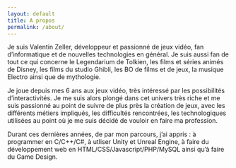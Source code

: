 ```yaml
---
layout: default
title: A propos
permalink: /about/
---
```


Je suis Valentin Zeller, développeur et passionné de jeux vidéo, fan d’informatique et de nouvelles technologies en général. Je suis aussi fan de tout ce qui concerne le Legendarium de Tolkien, les films et séries animés de Disney, les films du studio Ghibli, les BO de films et de jeux, la musique Electro ainsi que de mythologie.

Je joue depuis mes 6 ans aux jeux vidéo, très intéressé par les possibilités d’interactivités. Je me suis alors plongé dans cet univers très riche et me suis passionné au point de suivre de plus près la création de jeux, avec les différents métiers impliqués, les difficultés rencontrées, les technologiques utilisées au point où je me suis décidé de vouloir en faire ma profession.

Durant ces dernières années, de par mon parcours, j’ai appris : à programmer en C/C++/C#, à utliser Unity et Unreal Engine, à faire du développement web en HTML/CSS/Javascript/PHP/MySQL ainsi qu’à faire du Game Design.

